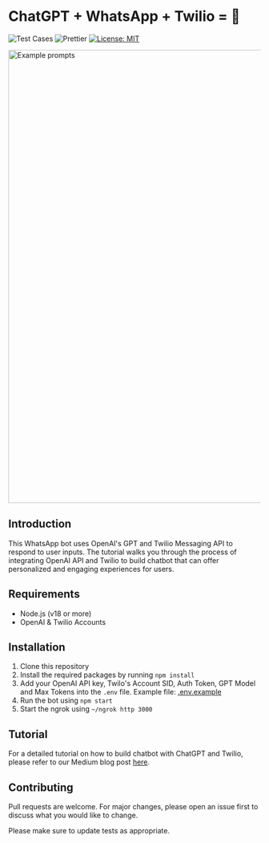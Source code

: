 # ChatGPT + WhatsApp + Twilio = 🚀

![Test Cases](https://github.com/prakharbhardwaj/chatgpt-whatsapp/actions/workflows/test.yml/badge.svg)
![Prettier](https://github.com/prakharbhardwaj/chatgpt-whatsapp/actions/workflows/prettier.yml/badge.svg)
[![License: MIT](https://img.shields.io/badge/License-MIT-yellow.svg)](https://opensource.org/licenses/MIT)

<img width="904" alt="Example prompts" src="https://miro.medium.com/v2/resize:fit:1400/format:webp/1*wEhSSVW6b_t93JSA8U6kbA.png">

## Introduction

This WhatsApp bot uses OpenAI's GPT and Twilio Messaging API to respond to user inputs. The tutorial walks you through the process of integrating OpenAI API and Twilio to build chatbot that can offer personalized and engaging experiences for users.

## Requirements

- Node.js (v18 or more)
- OpenAI & Twilio Accounts

## Installation

1. Clone this repository
2. Install the required packages by running `npm install`
3. Add your OpenAI API key, Twilo's Account SID, Auth Token, GPT Model and Max Tokens into the `.env` file. Example file: [.env.example](https://github.com/prakharbhardwaj/chatgpt-whatsapp/blob/main/.env.example)
4. Run the bot using `npm start`
5. Start the ngrok using `~/ngrok http 3000`

## Tutorial

For a detailed tutorial on how to build chatbot with ChatGPT and Twilio, please refer to our Medium blog post [here](https://blog.gogroup.co/building-a-whatsapp-chatbot-that-understands-integrating-chatgpt-and-twilio-f630bc8b9d84).

## Contributing

Pull requests are welcome. For major changes, please open an issue first to discuss what you would like to change.

Please make sure to update tests as appropriate.
